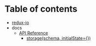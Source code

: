 # Table of contents

* [redux-io](README.md)
* docs
  * [API Reference](docs/api-reference/README.md)
    * [storage\(schema, initialState={}\)](docs/api-reference/storage-schema-initialstate.md)

